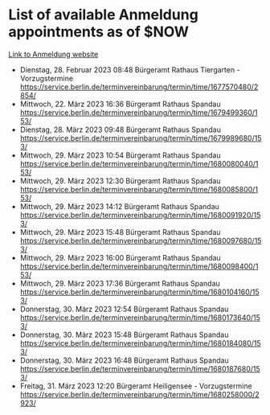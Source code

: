 # List of available Anmeldung appointments as of $NOW
[Link to Anmeldung website](https://service.berlin.de/terminvereinbarung/termin/tag.php?termin=1&anliegen[]=120686&dienstleisterlist=122210,122217,327316,122219,327312,122227,327314,122231,327346,122243,327348,122254,122252,329742,122260,329745,122262,329748,122271,327278,122273,327274,122277,327276,330436,122280,327294,122282,327290,122284,327292,122291,327270,122285,327266,122286,327264,122296,327268,150230,329760,122297,327286,122294,327284,122312,329763,122314,329775,122304,327330,122311,327334,122309,327332,317869,122281,327352,122279,329772,122283,122276,327324,122274,327326,122267,329766,122246,327318,122251,327320,122257,327322,122208,327298,122226,327300&herkunft=http%3A%2F%2Fservice.berlin.de%2Fdienstleistung%2F120686%2F)
- Dienstag, 28. Februar 2023 08:48 Bürgeramt Rathaus Tiergarten - Vorzugstermine https://service.berlin.de/terminvereinbarung/termin/time/1677570480/2854/
- Mittwoch, 22. März 2023 16:36 Bürgeramt Rathaus Spandau https://service.berlin.de/terminvereinbarung/termin/time/1679499360/153/
- Dienstag, 28. März 2023 09:48 Bürgeramt Rathaus Spandau https://service.berlin.de/terminvereinbarung/termin/time/1679989680/153/
- Mittwoch, 29. März 2023 10:54 Bürgeramt Rathaus Spandau https://service.berlin.de/terminvereinbarung/termin/time/1680080040/153/
- Mittwoch, 29. März 2023 12:30 Bürgeramt Rathaus Spandau https://service.berlin.de/terminvereinbarung/termin/time/1680085800/153/
- Mittwoch, 29. März 2023 14:12 Bürgeramt Rathaus Spandau https://service.berlin.de/terminvereinbarung/termin/time/1680091920/153/
- Mittwoch, 29. März 2023 15:48 Bürgeramt Rathaus Spandau https://service.berlin.de/terminvereinbarung/termin/time/1680097680/153/
- Mittwoch, 29. März 2023 16:00 Bürgeramt Rathaus Spandau https://service.berlin.de/terminvereinbarung/termin/time/1680098400/153/
- Mittwoch, 29. März 2023 17:36 Bürgeramt Rathaus Spandau https://service.berlin.de/terminvereinbarung/termin/time/1680104160/153/
- Donnerstag, 30. März 2023 12:54 Bürgeramt Rathaus Spandau https://service.berlin.de/terminvereinbarung/termin/time/1680173640/153/
- Donnerstag, 30. März 2023 15:48 Bürgeramt Rathaus Spandau https://service.berlin.de/terminvereinbarung/termin/time/1680184080/153/
- Donnerstag, 30. März 2023 16:48 Bürgeramt Rathaus Spandau https://service.berlin.de/terminvereinbarung/termin/time/1680187680/153/
- Freitag, 31. März 2023 12:20 Bürgeramt Heiligensee - Vorzugstermine https://service.berlin.de/terminvereinbarung/termin/time/1680258000/2923/

